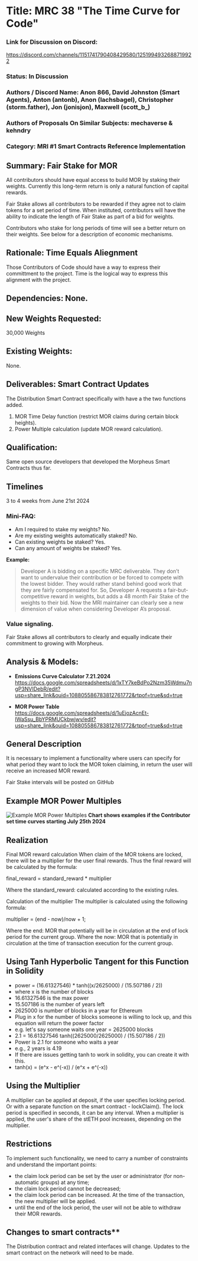 # Title: MRC 38 "The Time Curve for Code"

### Link for Discussion on Discord:
https://discord.com/channels/1151741790408429580/1251994932688719922
### Status: In Discussion

### Authors / Discord Name: Anon 866, David Johnston (Smart Agents), Anton (antonb), Anon (lachsbagel), Christopher (storm.father), Jon (jonisjon), Maxwell (scott_b_) 
### Authors of Proposals On Similar Subjects: mechaverse & kehndry

### Category: MRI #1 Smart Contracts Reference Implementation

## Summary: Fair Stake for MOR
All contributors should have equal access to build MOR by staking their weights. Currently this long-term return is only a natural function of capital rewards.

Fair Stake allows all contributors to be rewarded if they agree not to claim tokens for a set period of time. When instituted, contributors will have the ability to indicate the length of Fair Stake as part of a bid for weights.

Contributors who stake for long periods of time will see a better return on their weights.  See below for a description of economic mechanisms.

## Rationale: Time Equals Aliegnment
Those Contributors of Code should have a way to express their committment to the project. Time is the logical way to express this alignment with the project.

## Dependencies: None.

## New Weights Requested: 
30,000 Weights

## Existing Weights: 
None.

## Deliverables: Smart Contract Updates 
The Distribution Smart Contract specifically with have a the two functions added.
1. MOR Time Delay function (restrict MOR claims during certain block heights).
2. Power Multiple calculation (update MOR reward calculation).

## Qualification:
Same open source developers that developed the Morpheus Smart Contracts thus far.

## Timelines
3 to 4 weeks from June 21st 2024

### Mini-FAQ:
- Am I required to stake my weights? No.
- Are my existing weights automatically staked? No.
- Can existing weights be staked? Yes.
- Can any amount of weights be staked? Yes.

**Example:**
>Developer A is bidding on a specific MRC deliverable. They don’t want to undervalue their contribution or be forced to compete with the lowest bidder.  They would rather stand behind good work that they are fairly compensated for.  So, Developer A requests a fair-but-competitive reward in weights, but adds a 48 month Fair Stake of the weights to their bid. Now the MRI maintainer can clearly see a new dimension of value when considering Developer A’s proposal.
>>>

### Value signaling.
Fair Stake allows all contributors to clearly and equally indicate their commitment to growing with Morpheus.  

## Analysis & Models:
- **Emissions Curve Calculator 7.21.2024**
https://docs.google.com/spreadsheets/d/1xTY7keBdPo2Nzm35Wdmu7ngP3NVIDebR/edit?usp=share_link&ouid=108805586783812761772&rtpof=true&sd=true

- **MOR Power Table**
https://docs.google.com/spreadsheets/d/1uEjozAcnEt-IWaSsu_BbYPRMUCkbwjwv/edit?usp=share_link&ouid=108805586783812761772&rtpof=true&sd=true

## General Description
It is necessary to implement a functionality where users can specify for what period they want to lock the MOR token claiming, in return the user will receive an increased MOR reward.

Fair Stake intervals will be posted on GitHub 

## Example MOR Power Multiples
![Example MOR Power Multiples](https://github.com/MorpheusAIs/MRC/assets/1563345/a6de0316-9122-4b52-9c1c-30e60607d612)
**Chart shows examples if the Contributor set time curves starting July 25th 2024**

## Realization
Final MOR reward calculation
When  claim of  the MOR tokens are locked, there will be a multiplier for the user final rewards. Thus the final reward will be calculated by the formula:

final_reward = standard_reward * multiplier

Where the standard_reward: calculated according to the existing rules.

Calculation of the multiplier
The multiplier is calculated using the following formula:

multiplier = (end - now)/now + 1;

Where the end: MOR that potentially will be in circulation at the end of lock period for the current group.
Where the now: MOR that is potentially in circulation at the time of transaction execution for the current group.

## Using Tanh Hyperbolic Tangent for this Function in Solidity
- power = (16.61327546) * tanh((x/2625000) / (15.507186 / 2))
- where x is the number of blocks
- 16.61327546 is the max power
- 15.507186 is the number of years left
- 2625000 is number of blocks in a year for Ethereum
- Plug in x for the number of blocks someone is willing to lock up, and this equation will return the power factor
- e.g. let's say someone waits one year = 2625000 blocks 
- 2.1 = 16.61327546 tanh((2625000/2625000) / (15.507186 / 2))
- Power is 2.1 for someone who waits a year
- e.g., 2 years is 4.19
- If there are issues getting tanh to work in solidity, you can create it with this.
- tanh(x) = (e^x - e^(-x)) / (e^x + e^(-x))

## Using the Multiplier
A multiplier can be applied at deposit, if the user specifies locking period. Or with a separate function on the smart contract - lockClaim(). The lock period is specified in seconds, it can be any interval.
When a multiplier is applied, the user's share of the stETH pool increases, depending on the multiplier.

## Restrictions
To implement such functionality, we need to carry a number of constraints and understand the important points:

- the claim lock period can be set by the user or administrator (for non-automatic groups) at any time;
- the claim lock period cannot be decreased; 
- the claim lock period can be increased. At the time of the transaction, the new multiplier will be applied.
- until the end of the lock period, the user will not be able to withdraw their MOR rewards.

## Changes to smart contracts**
The Distribution contract and related interfaces will change. Updates to the smart contract on the network will need to be made.
